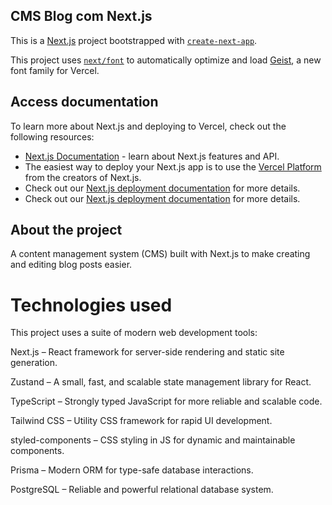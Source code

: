 ## CMS Blog com Next.js

This is a [Next.js](https://nextjs.org) project bootstrapped with [`create-next-app`](https://nextjs.org/docs/app/api-reference/cli/create-next-app).

This project uses [`next/font`](https://nextjs.org/docs/app/building-your-application/optimizing/fonts) to automatically optimize and load [Geist](https://vercel.com/font), a new font family for Vercel.

## Access documentation

To learn more about Next.js and deploying to Vercel, check out the following resources:

- [Next.js Documentation](https://nextjs.org/docs) - learn about Next.js features and API.
- The easiest way to deploy your Next.js app is to use the [Vercel Platform](https://vercel.com/new?utm_medium=default-template&filter=next.js&utm_source=create-next-app&utm_campaign=create-next-app-readme) from the creators of Next.js.
- Check out our [Next.js deployment documentation](https://nextjs.org/docs/app/building-your-application/deploying) for more details.
- Check out our [Next.js deployment documentation](https://nextjs.org/docs/app/building-your-application/deploying) for more details.

## About the project

A content management system (CMS) built with Next.js to make creating and editing blog posts easier.

# Technologies used
This project uses a suite of modern web development tools:

Next.js – React framework for server-side rendering and static site generation.

Zustand – A small, fast, and scalable state management library for React.

TypeScript – Strongly typed JavaScript for more reliable and scalable code.

Tailwind CSS – Utility CSS framework for rapid UI development.

styled-components – CSS styling in JS for dynamic and maintainable components.

Prisma – Modern ORM for type-safe database interactions.

PostgreSQL – Reliable and powerful relational database system.